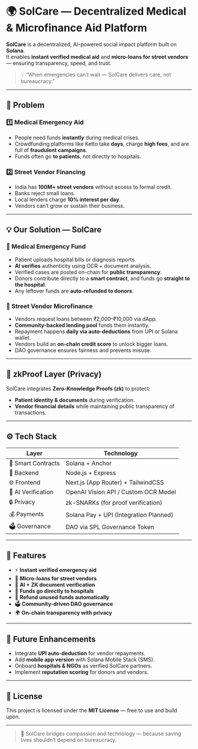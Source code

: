 # 🌍 SolCare — Decentralized Medical & Microfinance Aid Platform

**SolCare** is a decentralized, AI-powered social impact platform built on **Solana**.  
It enables **instant verified medical aid** and **micro-loans for street vendors** — ensuring transparency, speed, and trust.

> 💡 “When emergencies can’t wait — SolCare delivers care, not bureaucracy.”

---

## 🚨 Problem

### 1️⃣ Medical Emergency Aid
- People need funds **instantly** during medical crises.
- Crowdfunding platforms like Ketto take **days**, charge **high fees**, and are full of **fraudulent campaigns**.
- Funds often go **to patients**, not directly to hospitals.

### 2️⃣ Street Vendor Financing
- India has **100M+ street vendors** without access to formal credit.
- Banks reject small loans.
- Local lenders charge **10% interest per day**.
- Vendors can’t grow or sustain their business.

---

## 💡 Our Solution — SolCare

### 🏥 Medical Emergency Fund
- Patient uploads hospital bills or diagnosis reports.  
- **AI verifies** authenticity using OCR + document analysis.  
- Verified cases are posted on-chain for **public transparency**.  
- Donors contribute directly to a **smart contract**, and funds go **straight to the hospital**.  
- Any leftover funds are **auto-refunded to donors**.

### 🛒 Street Vendor Microfinance
- Vendors request loans between ₹2,000–₹10,000 via dApp.
- **Community-backed lending pool** funds them instantly.
- Repayment happens **daily via auto-deductions** from UPI or Solana wallet.
- Vendors build an **on-chain credit score** to unlock bigger loans.
- DAO governance ensures fairness and prevents misuse.

---

## 🔐 zkProof Layer (Privacy)
SolCare integrates **Zero-Knowledge Proofs (zk)** to protect:
- **Patient identity & documents** during verification.
- **Vendor financial details** while maintaining public transparency of transactions.

---

## ⚙️ Tech Stack

| Layer | Technology |
|-------|-------------|
| 🧠 Smart Contracts | Solana + Anchor |
| 💾 Backend | Node.js + Express |
| 🌐 Frontend | Next.js (App Router) + TailwindCSS |
| 🤖 AI Verification | OpenAI Vision API / Custom OCR Model |
| 🔒 Privacy | zk-SNARKs (for proof verification) |
| 💰 Payments | Solana Pay + UPI (Integration Planned) |
| 🗳️ Governance | DAO via SPL Governance Token |

---

## 🚀 Features

- ⚡ **Instant verified emergency aid**  
- 🏦 **Micro-loans for street vendors**  
- 🧾 **AI + ZK document verification**  
- 🔗 **Funds go directly to hospitals**  
- 💸 **Refund unused funds automatically**  
- 🗳️ **Community-driven DAO governance**  
- 🌍 **On-chain transparency with privacy**  

---

## 🧠 Future Enhancements

- Integrate **UPI auto-deduction** for vendor repayments.  
- Add **mobile app version** with Solana Mobile Stack (SMS).  
- Onboard **hospitals & NGOs** as verified SolCare partners.  
- Implement **reputation scoring** for donors and vendors.

---

## 🧾 License

This project is licensed under the **MIT License** — free to use and build upon.

---

> 💙 SolCare bridges compassion and technology — because saving lives shouldn’t depend on bureaucracy.
